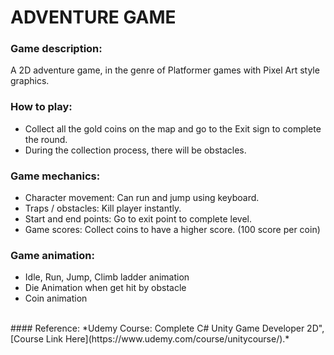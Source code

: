 # ADVENTURE GAME
### Game description:
A 2D adventure game, in the genre of Platformer games with Pixel Art style graphics.
### How to play: 
-	Collect all the gold coins on the map and go to the Exit sign to complete the round.
-	During the collection process, there will be obstacles.
### Game mechanics:
-	Character movement: Can run and jump using keyboard.
-	Traps / obstacles: Kill player instantly.
-	Start and end points: Go to exit point to complete level.
-	Game scores: Collect coins to have a higher score. (100 score per coin)
### Game animation:
-	Idle, Run, Jump, Climb ladder animation
-	Die Animation when get hit by obstacle
-	Coin animation

</br>
#### Reference: 
*Udemy Course: Complete C# Unity Game Developer 2D", [Course Link Here](https://www.udemy.com/course/unitycourse/).*
